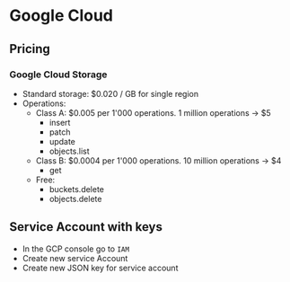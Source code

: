 # Google Cloud

## Pricing

### Google Cloud Storage

- Standard storage: $0.020 / GB for single region
- Operations:
  - Class A:  $0.005 per 1'000 operations.  1 million operations -> $5
    - insert
    - patch
    - update 
    - objects.list
  - Class B: $0.0004 per 1'000 operations. 10 million operations -> $4
    - get
  - Free:
    - buckets.delete
    - objects.delete

## Service Account with keys

- In the GCP console go to `IAM`
- Create new service Account
- Create new JSON key for service account
